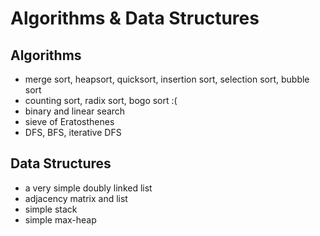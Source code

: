 # Algorithms & Data Structures

## Algorithms

- merge sort, heapsort, quicksort, insertion sort, selection sort, bubble sort
- counting sort, radix sort, bogo sort :(
- binary and linear search
- sieve of Eratosthenes
- DFS, BFS, iterative DFS

## Data Structures

- a very simple doubly linked list
- adjacency matrix and list
- simple stack
- simple max-heap
